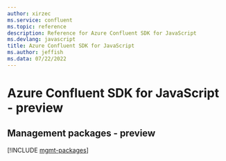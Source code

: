 ```yaml
---
author: xirzec
ms.service: confluent
ms.topic: reference
description: Reference for Azure Confluent SDK for JavaScript
ms.devlang: javascript
title: Azure Confluent SDK for JavaScript
ms.author: jeffish
ms.data: 07/22/2022
---
```

# Azure Confluent SDK for JavaScript - preview

## Management packages - preview
[!INCLUDE [mgmt-packages](confluent-mgmt-index.md)]